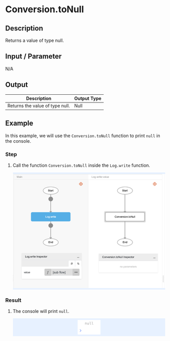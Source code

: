 # Conversion.toNull

## Description

Returns a value of type null.

## Input / Parameter

N/A

## Output

| Description | Output Type |
| ------ | ------ |
| Returns the value of type null. | Null |

## Example

In this example, we will use the `Conversion.toNull` function to print `null` in the console.

### Step

1. Call the function `Conversion.toNull` inside the `Log.write` function.

    <div style="display:flex; align-items:center; justify-content:center; background-color: #E7F1FF;">
        <img src="./toNull-step-1.png"
        style="width: 100%; padding: 5px;"/>
    </div>

### Result

1. The console will print `null`.

    <div style="display:flex; align-items:center; justify-content:center; background-color: #E7F1FF;">
        <img src="./toNull-result-1.png"
        style="width: 15%; padding: 5px;"/>
    </div>
